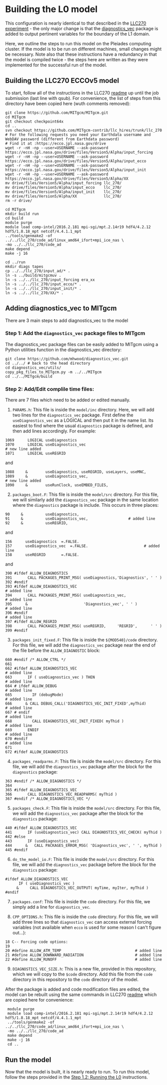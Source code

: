 # Building the L0 model

This configuration is nearly identical to that described in the [LLC270 experiment]([0/tides_exp](https://github.com/MITgcm-contrib/llc_hires/tree/master/llc_270)) - the only major change is that the [diagnostics_vec](https://github.com/mhwood/diagnostics_vec) package is added to output pertinent variables for the boundary of the L1 domain. 

Here, we outline the steps to run this model on the Pleiades computing cluster. If the model is to be run on different machines, small changes might be necessary. Note also that these instructions have a redundancy in that the model is compiled twice - the steps here are written as they were implemented for the successful run of the model. 

## Building the LLC270 ECCOv5 model
To start, follow all of the instructions in the LLC270 [readme](https://github.com/MITgcm-contrib/llc_hires/blob/master/llc_270/readme.txt) up until the job submission (last line with qsub). For convenience, the list of steps from this directory have been copied here (wuth comments removed):
```
git clone https://github.com/MITgcm/MITgcm.git
cd MITgcm
git checkout checkpoint64x
cd ..
svn checkout https://github.com/MITgcm-contrib/llc_hires/trunk/llc_270
# For the following requests you need your Earthdata username and WebDAV password (different from Earthdata password)
# Find it at :https://ecco.jpl.nasa.gov/drive
wget -r -nH -np --user=USERNAME --ask-password https://ecco.jpl.nasa.gov/drive/files/Version5/Alpha/input_forcing
wget -r -nH -np --user=USERNAME --ask-password https://ecco.jpl.nasa.gov/drive/files/Version5/Alpha/input_ecco
wget -r -nH -np --user=USERNAME --ask-password https://ecco.jpl.nasa.gov/drive/files/Version5/Alpha/input_init
wget -r -nH -np --user=USERNAME --ask-password https://ecco.jpl.nasa.gov/drive/files/Version5/Alpha/XX
mv drive/files/Version5/Alpha/input_forcing llc_270/
mv drive/files/Version5/Alpha/input_ecco    llc_270/
mv drive/files/Version5/Alpha/input_init    llc_270/
mv drive/files/Version5/Alpha/XX            llc_270/
rm -r drive/

cd MITgcm
mkdir build run
cd build
module purge
module load comp-intel/2016.2.181 mpi-sgi/mpt.2.14r19 hdf4/4.2.12 hdf5/1.8.18_mpt netcdf/4.4.1.1_mpt
../tools/genmake2 -of ../../llc_270/code_ad/linux_amd64_ifort+mpi_ice_nas \
-mo ../../llc_270/code_ad
make depend
make -j 16
 
cd ../run
mkdir diags tapes
cp ../../llc_270/input_ad/* .
ln -s ../build/mitgcmuv .
ln -s ../../llc_270/input_forcing era_xx
ln -s ../../llc_270/input_ecco/* .
ln -s ../../llc_270/input_init/* .
ln -s ../../llc_270/XX/* .
 ```


## Adding diagnostics_vec to MITgcm
There are 3 main steps to add diagnostics_vec to the model

### Step 1: Add the `diagnostics_vec` package files to MITgcm
The diagnostics_vec package files can be easily added to MITgcm using a Python utilities function in the diagnostics_vec directory:
```
git clone https://github.com/mhwood/diagnostics_vec.git
cd ../../ # back to the head directory
cd diagnostics_vec/utils/
copy_pkg_files_to_MITgcm.py -m ../../MITgcm
cd ../../MITgcm/build
```

### Step 2: Add/Edit complile time files:
There are 7 files which need to be added or edited manually.

1. `PARAMS.h`: This file is inside the `model/inc` directory. Here, we will add two lines for the `diagnostics_vec` package. First define the `useDiagnostics_vec` as a LOGICAL and then put it in the name list. Its easiest to find where the usual `diagnostics` package is defined, and then add lines accordingly. For example:
```
1069      LOGICAL useDiagnostics
1070      LOGICAL useDiagnostics_vec                                  # new line added
1071      LOGICAL useREGRID
```
and
```
1088     &        useDiagnostics, useREGRID, useLayers, useMNC,
1089     &        useDiagnostics_vec,                                  # new line added
1090     &        useRunClock, useEMBED_FILES,
```

2. `packages_boot.F`: This file is inside the `model/src` directory. For this file, we will similarly add the `diagnostics_vec` package in the same location where the `diagnostics` package is include. This occurs in three places:
```
90     &          useDiagnostics,
91     &          useDiagnostics_vec,                  # added line
92     &          useREGRID,
```
and
```
156      useDiagnostics  =.FALSE.
157      useDiagnostics_vec  =.FALSE.                         # added line
158      useREGRID       =.FALSE.
```
and
```
390 #ifdef ALLOW_DIAGNOSTICS
391       CALL PACKAGES_PRINT_MSG( useDiagnostics,'Diagnostics', ' ' )
392 #endif
393 #ifdef ALLOW_DIAGNOSTICS_VEC                                                   # added line
394       CALL PACKAGES_PRINT_MSG( useDiagnostics_vec,                             # added line
395      &                         'Diagnostics_vec', ' ' )                        # added line
396 #endif                                                                         # added line
397 #ifdef ALLOW_REGRID
398       CALL PACKAGES_PRINT_MSG( useREGRID,     'REGRID',      ' ' )
399 #endif
```

3. `packages_init_fixed.F`: This file is inside the `${MOD540}/code` directory. For this file, we will add the `diagnostics_vec` package near the end of the file before the `ALLOW_DIAGNOSTIC` block:
```
660 #endif /* ALLOW_CTRL */
661 
662 #ifdef ALLOW_DIAGNOSTICS_VEC                                                   # added line
663       IF ( useDiagnostics_vec ) THEN                                           # added line
664 # ifdef ALLOW_DEBUG                                                            # added line
665         IF (debugMode)                                                         # added line
666      & CALL DEBUG_CALL('DIAGNOSTICS_VEC_INIT_FIXED',myThid)                    # added line
667 # endif                                                                        # added line
668         CALL DIAGNOSTICS_VEC_INIT_FIXED( myThid )                              # added line
669       ENDIF                                                                    # added line
670 #endif                                                                         # added line
671 
672 #ifdef ALLOW_DIAGNOSTICS
```

4. `packages_readparms.F`: This file is inside the `model/src` directory. For this file, we will add the `diagnostics_vec` package after the block for the `diagnostics` package:
```
363 #endif /* ALLOW_DIAGNOSTICS */
364 
365 #ifdef ALLOW_DIAGNOSTICS_VEC
366       CALL DIAGNOSTICS_VEC_READPARMS( myThid )
367 #endif /* ALLOW_DIAGNOSTICS_VEC */
```

5. `packages_check.F`: This file is inside the `model/src` directory. For this file, we will add the `diagnostics_vec` package after the block for the `diagnostics` package:
```
440 #ifdef ALLOW_DIAGNOSTICS_VEC
441       IF (useDiagnostics_vec) CALL DIAGNOSTICS_VEC_CHECK( myThid )
442 #else
443       IF (useDiagnostics_vec)
444      &   CALL PACKAGES_ERROR_MSG( 'Diagnostics_vec', ' ', myThid )
445 #endif
```

6. `do_the_model_io.F`: This file is inside the `model/src` directory. For this file, we will add the `diagnostics_vec` package before the block for the `diagnostics` package:
```
#ifdef ALLOW_DIAGNOSTICS_VEC
      IF ( useDiagnostics_vec )
     &     CALL DIAGNOSTICS_VEC_OUTPUT( myTime, myIter, myThid )
#endif
```

7. `packages.conf`: This file is inside the `code` directory. For this file, we simply add a line for `diagnostics_vec`.

8. `CPP_OPTIONS.h`: This file is inside the `code` directory. For this file, we will add three lines so that `diagnostics_vec` can access external forcing variables (not available when `ecco` is used for some reason I can't figure out...):
```
18 C-- Forcing code options:
19 
20 #define ALLOW_ATM_TEMP                                 # added line
21 #define ALLOW_DOWNWARD_RADIATION                       # added line
22 #define ALLOW_RUNOFF                                   # added line
```

9. `DIAGNOSTICS_VEC_SIZE.h`: This is a new file, provided in this repository, which we will copy to the `$code` directory.
Add this file from the `code` directory in this repository to the `code` directory of the model.

After the package is added and code modification files are edited, the model can be rebuilt using the same commands in LLC270 [readme](https://github.com/MITgcm-contrib/llc_hires/blob/master/llc_270/readme.txt) which are copied here for convenience:
```
 module purge
 module load comp-intel/2016.2.181 mpi-sgi/mpt.2.14r19 hdf4/4.2.12 hdf5/1.8.18_mpt netcdf/4.4.1.1_mpt
 ../tools/genmake2 -of ../../llc_270/code_ad/linux_amd64_ifort+mpi_ice_nas \
 -mo ../../llc_270/code_ad
 make depend
 make -j 16
 cd ..
 ```
 
 

## Run the model
Now that the model is built, it is nearly ready to run. To run this model, follow the steps provided in the [Step 1.2: Running the L0](https://github.com/mhwood/downscaled_east_pacific/blob/main/instructions/step_12_running_L0.md) instructions.
